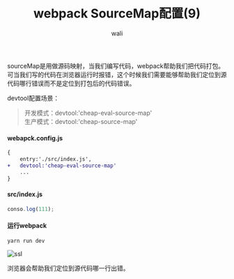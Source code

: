 ﻿---
layout: post
title: webpack SourceMap配置(9)
tagline: webpack教程
category: webpack      #分类
author: wali    #作者
tag: webpack     #标签
ghurl: https://github.com/walidream/webpackBase     #github url
ghurl_zip: https://github.com/walidream/webpackBase/archive/master.zip #github zip下载
comments: true
post_nav: false
group_tag: webpack4.x 教程
---

sourceMap是用做源码映射，当我们编写代码，webpack帮助我们把代码打包。可当我们写的代码在浏览器运行时报错，这个时候我们需要能够帮助我们定位到源代码哪行错误而不是定位到打包后的代码错误。

devtool配置场景：
> 开发模式：devtool:'cheap-eval-source-map' <br>
> 生产模式：devtool:'cheap-source-map'

#### webapck.config.js

```diff
{
	entry:'./src/index.js',
+	devtool:'cheap-eval-source-map'
	...
}
```

#### src/index.js

```javascript
conso.log(111);
```

#### 运行webpack

```
yarn run dev
```

![ssl](https://raw.githubusercontent.com/walidream/blogimage/master/waliblogImage/webpack/webpack_14.png)

浏览器会帮助我们定位到源代码哪一行出错。



